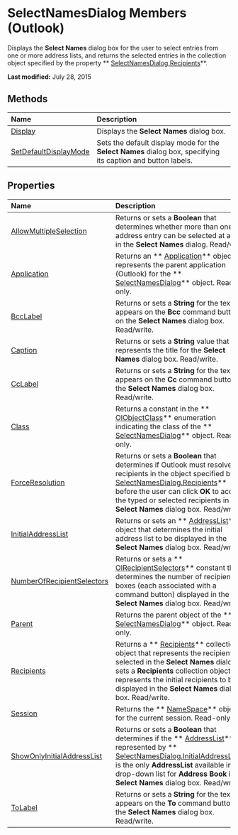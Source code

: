 
# SelectNamesDialog Members (Outlook)
Displays the  **Select Names** dialog box for the user to select entries from one or more address lists, and returns the selected entries in the collection object specified by the property ** [SelectNamesDialog.Recipients](8b939af1-b266-55ad-f9ad-8802ac2e0930.md)**. 

 **Last modified:** July 28, 2015


## Methods



|**Name**|**Description**|
|:-----|:-----|
| [Display](a689dfca-e4f7-f1c0-03a1-71e7d7e310b7.md)|Displays the  **Select Names** dialog box.|
| [SetDefaultDisplayMode](d6df1ad3-22b1-bda1-532a-a3bd34aa4ad1.md)|Sets the default display mode for the  **Select Names** dialog box, specifying its caption and button labels.|

## Properties



|**Name**|**Description**|
|:-----|:-----|
| [AllowMultipleSelection](e8b67f2a-b6c1-16af-6762-801536d4f93f.md)|Returns or sets a  **Boolean** that determines whether more than one address entry can be selected at a time in the **Select Names** dialog. Read/write.|
| [Application](8474d790-cb56-ad0a-800d-e1d138767b28.md)|Returns an  ** [Application](797003e7-ecd1-eccb-eaaf-32d6ddde8348.md)** object that represents the parent application (Outlook) for the ** [SelectNamesDialog](1522736a-3cad-9f1c-4da9-b52a3a01731c.md)** object. Read-only.|
| [BccLabel](9c826c3e-c7d3-6fd0-f900-24ba31925681.md)|Returns or sets a  **String** for the text that appears on the **Bcc** command button on the **Select Names** dialog box. Read/write.|
| [Caption](a728bcb5-8eee-8f77-76d7-4c15d53d79e2.md)|Returns or sets a  **String** value that represents the title for the **Select Names** dialog box. Read/write.|
| [CcLabel](b28def6f-725c-ba65-cf7f-4abbc7ba3cb8.md)|Returns or sets a  **String** for the text that appears on the **Cc** command button on the **Select Names** dialog box. Read/write.|
| [Class](6bc88878-6ef2-773f-3351-f6efa0adaef8.md)|Returns a constant in the  ** [OlObjectClass](33d724b3-df3c-2a7f-a80f-93b66d96f588.md)** enumeration indicating the class of the ** [SelectNamesDialog](1522736a-3cad-9f1c-4da9-b52a3a01731c.md)** object. Read-only.|
| [ForceResolution](f859e464-8d06-f44c-e388-f6b6427bec1a.md)|Returns or sets a  **Boolean** that determines if Outlook must resolve all recipients in the object specified by ** [SelectNamesDialog.Recipients](8b939af1-b266-55ad-f9ad-8802ac2e0930.md)** before the user can click **OK** to accept the typed or selected recipients in the **Select Names** dialog box. Read/write.|
| [InitialAddressList](19cfe6be-e6b5-62e0-741a-b196ef7bac77.md)|Returns or sets an  ** [AddressList](84611afe-48b1-185b-df4b-0f004e7436ff.md)** object that determines the initial address list to be displayed in the **Select Names** dialog box. Read/write.|
| [NumberOfRecipientSelectors](2cb40e5f-b122-d032-9343-54fe98bc5455.md)|Returns or sets a  ** [OlRecipientSelectors](d7025d23-ef48-eeab-26b6-ea5ebee58c8e.md)** constant that determines the number of recipient edit boxes (each associated with a command button) displayed in the **Select Names** dialog box. Read/write.|
| [Parent](f088ce9e-718a-29cf-cc1c-197101644e73.md)|Returns the parent object of the  ** [SelectNamesDialog](1522736a-3cad-9f1c-4da9-b52a3a01731c.md)** object. Read-only.|
| [Recipients](8b939af1-b266-55ad-f9ad-8802ac2e0930.md)|Returns a  ** [Recipients](774f56b7-4de8-9584-60cd-4fbf361f4c85.md)** collection object that represents the recipients selected in the **Select Names** dialog, or sets a **Recipients** collection object that represents the initial recipients to be displayed in the **Select Names** dialog box. Read/write.|
| [Session](99f445e8-190b-fa26-319f-ff7783b27795.md)|Returns the  ** [NameSpace](f0dcaa19-07f5-5d42-a3bf-2e42b7885644.md)** object for the current session. Read-only.|
| [ShowOnlyInitialAddressList](4159aa09-e790-523a-fd27-262d477599e3.md)|Returns or sets a  **Boolean** that determines if the ** [AddressList](84611afe-48b1-185b-df4b-0f004e7436ff.md)** represented by ** [SelectNamesDialog.InitialAddressList](19cfe6be-e6b5-62e0-741a-b196ef7bac77.md)** is the only **AddressList** available in the drop-down list for **Address Book** in the **Select Names** dialog box. Read/write.|
| [ToLabel](1c2f15fd-57c6-e0a5-923c-2b3b217bb7a0.md)|Returns or sets a  **String** for the text that appears on the **To** command button on the **Select Names** dialog box. Read/write.|

